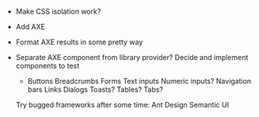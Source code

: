* Make CSS isolation work?
* Add AXE
* Format AXE results in some pretty way
* Separate AXE component from library provider?
  Decide and implement components to test
  * Buttons
    Breadcrumbs
    Forms
      Text inputs
      Numeric inputs?
    Navigation bars
    Links
    Dialogs
    Toasts?
    Tables?
    Tabs?

  Try bugged frameworks after some time:
    Ant Design
    Semantic UI
